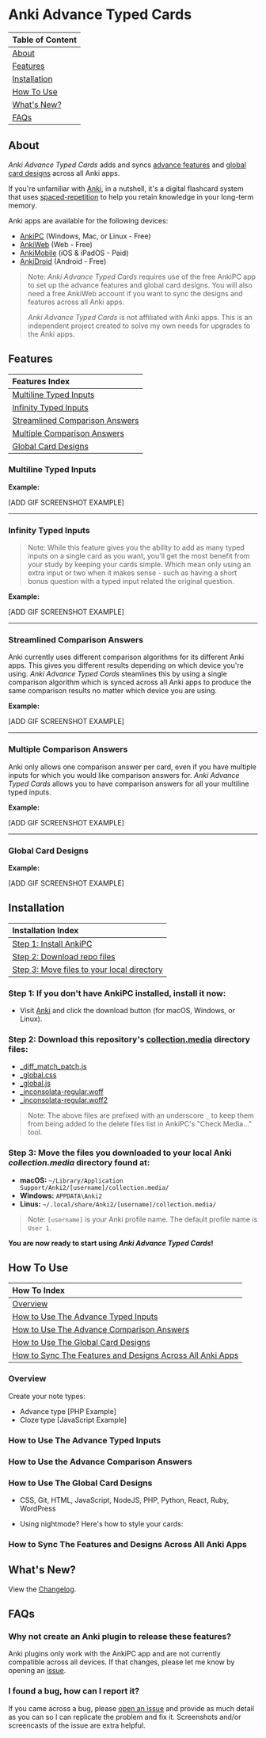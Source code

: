 # Anki Advance Typed Cards

| Table of Content              |
| :---------------------------- |
| [About](#about)               |
| [Features](#features)         |
| [Installation](#installation) |
| [How To Use](#how-to-use)     |
| [What's New?](#whats-new)     |
| [FAQs](#faqs)                 |

## About

_Anki Advance Typed Cards_ adds and syncs [advance features](#features) and [global card designs](#global-card-designs) across all Anki apps.

If you're unfamiliar with [Anki](https://apps.ankiweb.net/), in a nutshell, it's a digital flashcard system that uses [spaced-repetition](https://en.wikipedia.org/wiki/Spaced_repetition) to help you retain knowledge in your long-term memory.

Anki apps are available for the following devices:

- [AnkiPC](https://apps.ankiweb.net/) (Windows, Mac, or Linux - Free)
- [AnkiWeb](https://ankiweb.net) (Web - Free)
- [AnkiMobile](https://itunes.apple.com/us/app/ankimobile-flashcards/id373493387) (iOS & iPadOS - Paid)
- [AnkiDroid](https://play.google.com/store/apps/details?id=com.ichi2.anki) (Android - Free)

> Note: _Anki Advance Typed Cards_ requires use of the free AnkiPC app to set up the advance features and global card designs. You will also need a free AnkiWeb account if you want to sync the designs and features across all Anki apps.
>
>_Anki Advance Typed Cards_ is not affiliated with Anki apps. This is an independent project created to solve my own needs for upgrades to the Anki apps.

## Features

| Features Index                                                    |
| :---------------------------------------------------------------- |
| [Multiline Typed Inputs](#multiline-typed-inputs)                 |
| [Infinity Typed Inputs](#infinity-typed-inputs)                   |
| [Streamlined Comparison Answers](#streamlined-comparison-answers) |
| [Multiple Comparison Answers](#multiple-comparison-answers)       |
| [Global Card Designs](#global-card-designs)                       |

<!-- ### The Main Features
1. The ability to quickly modify the design of your cards globally with CSS and have the styles sync across all Anki apps.
2. The ability to add multiline typed inputs to your cards that work on all Anki apps.
3. The ability to have as many multiline inputs as you want in a single card.
4. Streamlined comparison answers that work with multiline inputs across all Anki apps.
5. No limit to how many comparison answers you can have per card. -->

### Multiline Typed Inputs

**Example:**

[ADD GIF SCREENSHOT EXAMPLE]

---

### Infinity Typed Inputs

> Note: While this feature gives you the ability to add as many typed inputs on a single card as you want, you'll get the most benefit from your study by keeping your cards simple. Which mean only using an extra input or two when it makes sense - such as having a short bonus question with a typed input related the original question.

**Example:**

[ADD GIF SCREENSHOT EXAMPLE]

---

### Streamlined Comparison Answers

Anki currently uses different comparison algorithms for its different Anki apps. This gives you different results depending on which device you're using. _Anki Advance Typed Cards_ steamlines this by using a single comparison algorithm which is synced across all Anki apps to produce the same comparison results no matter which device you are using.

**Example:**

[ADD GIF SCREENSHOT EXAMPLE]

---

### Multiple Comparison Answers

Anki only allows one comparison answer per card, even if you have multiple inputs for which you would like comparison answers for. _Anki Advance Typed Cards_ allows you to have comparison answers for all your multiline typed inputs.

**Example:**

[ADD GIF SCREENSHOT EXAMPLE]

---

### Global Card Designs

**Example:**

[ADD GIF SCREENSHOT EXAMPLE]

## Installation

| Installation Index                                                                                                                        |
| :---------------------------------------------------------------------------------------------------------------------------------------- |
| [Step 1: Install AnkiPC](#step-1-if-you-dont-have-ankipc-installed-install-it-now)                                                        |
| [Step 2: Download repo files](#step-2-download-this-repositorys-collectionmedia-directory-files)                                          |
| [Step 3: Move files to your local directory](#step-3-move-the-files-you-downloaded-to-your-local-anki-collectionmedia-directory-found-at) |

### Step 1: If you don't have AnkiPC installed, install it now:

- Visit [Anki](https://apps.ankiweb.net/) and click the download button (for macOS, Windows, or Linux).

### Step 2: Download this repository's [collection.media](https://github.com/jacobcassidy/anki-advance-typed-cards/tree/main/collection.media) directory files:

- [\_diff_match_patch.js](https://github.com/jacobcassidy/anki-advance-typed-cards/blob/main/collection.media/_diff_match_patch.js)
- [\_global.css](https://github.com/jacobcassidy/anki-advance-typed-cards/blob/main/collection.media/_global.css)
- [\_global.js](https://github.com/jacobcassidy/anki-advance-typed-cards/blob/main/collection.media/_global.js)
- [\_inconsolata-regular.woff](https://github.com/jacobcassidy/anki-advance-typed-cards/blob/main/collection.media/_inconsolata-regular.woff)
- [\_inconsolata-regular.woff2](https://github.com/jacobcassidy/anki-advance-typed-cards/blob/main/collection.media/_inconsolata-regular.woff2)

> Note: The above files are prefixed with an underscore `_` to keep them from being added to the delete files list in AnkiPC's "Check Media..." tool.

### Step 3: Move the files you downloaded to your local Anki _collection.media_ directory found at:

- **macOS:** `~/Library/Application Support/Anki2/[username]/collection.media/`
- **Windows:** `APPDATA\Anki2`
- **Linus:** `~/.local/share/Anki2/[username]/collection.media/`

> Note: `[username]` is your Anki profile name. The default profile name is `User 1`.

**You are now ready to start using _Anki Advance Typed Cards_!**

## How To Use

| How To Index                                                   |
| :------------------------------------------------------------- |
| [Overview](#)                                                  |
| [How to Use The Advance Typed Inputs](#)                       |
| [How to Use The Advance Comparison Answers](#)                 |
| [How to Use The Global Card Designs](#)                        |
| [How to Sync The Features and Designs Across All Anki Apps](#) |

### Overview

Create your note types:

- Advance type [PHP Example]
- Cloze type [JavaScript Example]

### How to Use The Advance Typed Inputs

### How to Use the Advance Comparison Answers

### How to Use The Global Card Designs

- CSS, Git, HTML, JavaScript, NodeJS, PHP, Python, React, Ruby, WordPress

- Using nightmode? Here's how to style your cards:

### How to Sync The Features and Designs Across All Anki Apps

## What's New?

View the [Changelog](https://github.com/jacobcassidy/anki-advance-typed-cards/blob/main/CHANGELOG.md).

## FAQs

### Why not create an Anki plugin to release these features?

Anki plugins only work with the AnkiPC app and are not currently compatible across all devices. If that changes, please let me know by opening an [issue](https://github.com/jacobcassidy/anki-advance-typed-cards/issues).

### I found a bug, how can I report it?

If you came across a bug, please [open an issue](https://github.com/jacobcassidy/anki-advance-typed-cards/issues) and provide as much detail as you can so I can replicate the problem and fix it. Screenshots and/or screencasts of the issue are extra helpful.

